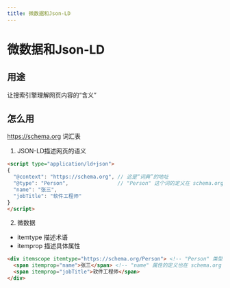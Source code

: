 ```yaml
---
title: 微数据和Json-LD
---
```


# 微数据和Json-LD

## 用途

让搜索引擎理解网页内容的“含义”

## 怎么用

https://schema.org 词汇表

1. JSON-LD描述网页的语义
```html
<script type="application/ld+json">
{
  "@context": "https://schema.org", // 这是“词典”的地址
  "@type": "Person",                // "Person" 这个词的定义在 schema.org 上
  "name": "张三",
  "jobTitle": "软件工程师"
}
</script>
```


2. 微数据

- itemtype 描述术语
- itemprop 描述具体属性

```html
<div itemscope itemtype="https://schema.org/Person"> <!-- "Person" 类型的定义来源 -->
  <span itemprop="name">张三</span> <!-- "name" 属性的定义也在 schema.org 上 -->
  <span itemprop="jobTitle">软件工程师</span>
</div>

```
